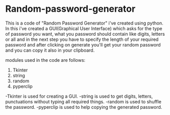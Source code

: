 # Random-password-generator

This is a code of "Random Password Generator" i've created using python.
In this i've created a GUI(Graphical User Interface) which asks for the type of password you want, what you password should contain like digits, letters or all and in the next step you have to specify the length of your required password and after clicking on generate you'll get your random password and you can copy it also in your clipboard.

modules used in the code are follows:
1. Tkinter
2. string
3. random
4. pyperclip


-Tkinter is used for creating a GUI. 
-string is used to get digits, letters, punctuations without typing all required things.
-random is used to shuffle the password.
-pyperclip is used to help copying the generated password. 
